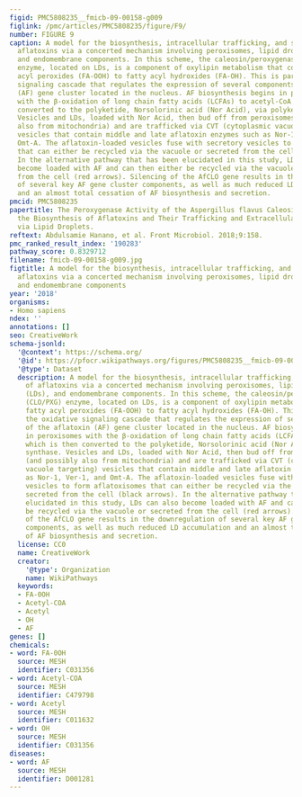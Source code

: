```yaml
---
figid: PMC5808235__fmicb-09-00158-g009
figlink: /pmc/articles/PMC5808235/figure/F9/
number: FIGURE 9
caption: A model for the biosynthesis, intracellular trafficking, and secretion of
  aflatoxins via a concerted mechanism involving peroxisomes, lipid droplets (LDs),
  and endomembrane components. In this scheme, the caleosin/peroxygenase (CLO/PXG)
  enzyme, located on LDs, is a component of oxylipin metabolism that converts fatty
  acyl peroxides (FA-OOH) to fatty acyl hydroxides (FA-OH). This is part of the oxidative
  signaling cascade that regulates the expression of several components of the aflatoxin
  (AF) gene cluster located in the nucleus. AF biosynthesis begins in peroxisomes
  with the β-oxidation of long chain fatty acids (LCFAs) to acetyl-CoA which is then
  converted to the polyketide, Norsolorinic acid (Nor Acid), via polyketide synthase.
  Vesicles and LDs, loaded with Nor Acid, then bud off from peroxisomes (and possibly
  also from mitochondria) and are trafficked via CVT (cytoplasmic vacuole targeting)
  vesicles that contain middle and late aflatoxin enzymes such as Nor-1, Ver-1, and
  Omt-A. The aflatoxin-loaded vesicles fuse with secretory vesicles to form aflatoxisomes
  that can either be recycled via the vacuole or secreted from the cell (black arrows).
  In the alternative pathway that has been elucidated in this study, LDs can also
  become loaded with AF and can then either be recycled via the vacuole or secreted
  from the cell (red arrows). Silencing of the AfCLO gene results in the downregulation
  of several key AF gene cluster components, as well as much reduced LD accumulation
  and an almost total cessation of AF biosynthesis and secretion.
pmcid: PMC5808235
papertitle: The Peroxygenase Activity of the Aspergillus flavus Caleosin, AfPXG, Modulates
  the Biosynthesis of Aflatoxins and Their Trafficking and Extracellular Secretion
  via Lipid Droplets.
reftext: Abdulsamie Hanano, et al. Front Microbiol. 2018;9:158.
pmc_ranked_result_index: '190283'
pathway_score: 0.8329712
filename: fmicb-09-00158-g009.jpg
figtitle: A model for the biosynthesis, intracellular trafficking, and secretion of
  aflatoxins via a concerted mechanism involving peroxisomes, lipid droplets (LDs),
  and endomembrane components
year: '2018'
organisms:
- Homo sapiens
ndex: ''
annotations: []
seo: CreativeWork
schema-jsonld:
  '@context': https://schema.org/
  '@id': https://pfocr.wikipathways.org/figures/PMC5808235__fmicb-09-00158-g009.html
  '@type': Dataset
  description: A model for the biosynthesis, intracellular trafficking, and secretion
    of aflatoxins via a concerted mechanism involving peroxisomes, lipid droplets
    (LDs), and endomembrane components. In this scheme, the caleosin/peroxygenase
    (CLO/PXG) enzyme, located on LDs, is a component of oxylipin metabolism that converts
    fatty acyl peroxides (FA-OOH) to fatty acyl hydroxides (FA-OH). This is part of
    the oxidative signaling cascade that regulates the expression of several components
    of the aflatoxin (AF) gene cluster located in the nucleus. AF biosynthesis begins
    in peroxisomes with the β-oxidation of long chain fatty acids (LCFAs) to acetyl-CoA
    which is then converted to the polyketide, Norsolorinic acid (Nor Acid), via polyketide
    synthase. Vesicles and LDs, loaded with Nor Acid, then bud off from peroxisomes
    (and possibly also from mitochondria) and are trafficked via CVT (cytoplasmic
    vacuole targeting) vesicles that contain middle and late aflatoxin enzymes such
    as Nor-1, Ver-1, and Omt-A. The aflatoxin-loaded vesicles fuse with secretory
    vesicles to form aflatoxisomes that can either be recycled via the vacuole or
    secreted from the cell (black arrows). In the alternative pathway that has been
    elucidated in this study, LDs can also become loaded with AF and can then either
    be recycled via the vacuole or secreted from the cell (red arrows). Silencing
    of the AfCLO gene results in the downregulation of several key AF gene cluster
    components, as well as much reduced LD accumulation and an almost total cessation
    of AF biosynthesis and secretion.
  license: CC0
  name: CreativeWork
  creator:
    '@type': Organization
    name: WikiPathways
  keywords:
  - FA-0OH
  - Acetyl-COA
  - Acetyl
  - OH
  - AF
genes: []
chemicals:
- word: FA-0OH
  source: MESH
  identifier: C031356
- word: Acetyl-COA
  source: MESH
  identifier: C479798
- word: Acetyl
  source: MESH
  identifier: C011632
- word: OH
  source: MESH
  identifier: C031356
diseases:
- word: AF
  source: MESH
  identifier: D001281
---
```

